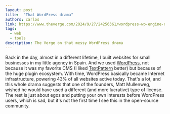 ```yaml
---
layout: post
title:  "That WordPress drama"
authors: carlos
link: https://www.theverge.com/2024/9/27/24256361/wordpress-wp-engine-drama-explained-matt-mullenweg
tags: 
  - web
  - tools
description: The Verge on that messy WordPress drama
---
```


Back in the day, almost in a different lifetime, I built websites for small businesses in my little agency in Spain. And we used [WordPress](https://wordpress.org), not because it was my favorite CMS (I liked [TextPattern](https://textpattern.com) better) but because of the huge plugin ecosystem. With time, WordPress basically became Internet infrastructure, powering 43% of all websites active today. That's a lot, and this whole drama suggests that one of the founders, Matt Mullenweg, wished he would have used a different (and more lucrative) type of license. The rest is just about egos and putting your own interests before WordPress users, which is sad, but it's not the first time I see this in the open-source community.
